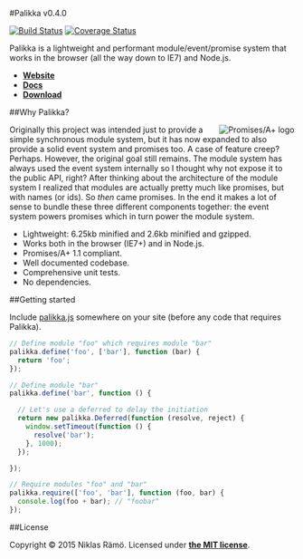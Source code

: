 #Palikka v0.4.0

[![Build Status](https://travis-ci.org/niklasramo/palikka.svg?branch=v0.4.0)](https://travis-ci.org/niklasramo/palikka)
[![Coverage Status](https://coveralls.io/repos/niklasramo/palikka/badge.svg?branch=v0.4.0)](https://coveralls.io/r/niklasramo/palikka?branch=v0.4.0)

Palikka is a lightweight and performant module/event/promise system that works in the browser (all the way down to IE7) and Node.js.

* **[Website](http://niklasramo.github.io/palikka)**
* **[Docs](https://github.com/niklasramo/palikka/wiki/v0.4.0-Docs)**
* **[Download](https://raw.githubusercontent.com/niklasramo/palikka/v0.4.0/palikka.js)**

##Why Palikka?

[<img src="http://promises-aplus.github.com/promises-spec/assets/logo-small.png" alt="Promises/A+ logo" title="Promises/A+ 1.1 compliant" align="right"/>](http://promises-aplus.github.com/promises-spec)
Originally this project was intended just to provide a simple synchronous module system, but it has now expanded to also provide a solid event system and promises too. A case of feature creep? Perhaps. However, the original goal still remains. The module system has always used the event system internally so I thought why not expose it to the public API, right? After thinking about the architecture of the module system I realized that modules are actually pretty much like promises, but with names (or ids). So *then* came promises. In the end it makes a lot of sense to bundle these three different components together: the event system powers promises which in turn power the module system.

* Lightweight: 6.25kb minified and 2.6kb minified and gzipped.
* Works both in the browser (IE7+) and in Node.js.
* Promises/A+ 1.1 compliant.
* Well documented codebase.
* Comprehensive unit tests.
* No dependencies.

##Getting started

Include [palikka.js](https://raw.githubusercontent.com/niklasramo/palikka/v0.3.2/palikka.js) somewhere on your site (before any code that requires Palikka).

```javascript
// Define module "foo" which requires module "bar"
palikka.define('foo', ['bar'], function (bar) {
  return 'foo';
});

// Define module "bar"
palikka.define('bar', function () {

  // Let's use a deferred to delay the initiation
  return new palikka.Deferred(function (resolve, reject) {
    window.setTimeout(function () {
      resolve('bar');
    }, 1000);
  });

});

// Require modules "foo" and "bar"
palikka.require(['foo', 'bar'], function (foo, bar) {
  console.log(foo + bar); // "foobar"
});
```

##License

Copyright &copy; 2015 Niklas Rämö. Licensed under **[the MIT license](LICENSE.md)**.

